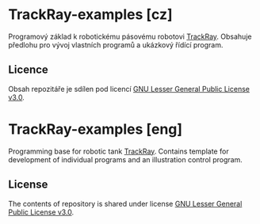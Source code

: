 # TrackRay-examples [cz]
Programový základ k robotickému pásovému robotovi [TrackRay](https://github.com/vedatori/TrackRay). Obsahuje předlohu pro vývoj vlastních programů a ukázkový řídící program.
## Licence
Obsah repozitáře je sdílen pod licencí [GNU Lesser General Public License v3.0](https://www.gnu.org/licenses/lgpl-3.0.en.html).


# TrackRay-examples [eng]
Programming base for robotic tank  [TrackRay](https://github.com/vedatori/TrackRay). Contains template for development of individual programs and an illustration control program.
## License
The contents of repository is shared under license  [GNU Lesser General Public License v3.0](https://www.gnu.org/licenses/lgpl-3.0.en.html).
